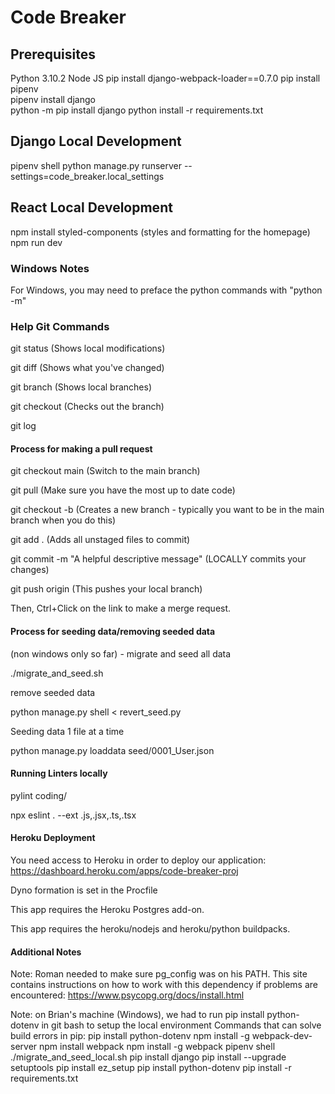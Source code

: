 # Code Breaker
 
## Prerequisites 

Python 3.10.2
Node JS
pip install django-webpack-loader==0.7.0
pip install pipenv  
pipenv install django  
    python -m pip install django
    python install -r requirements.txt
    
## Django Local Development

pipenv shell
python manage.py runserver --settings=code_breaker.local_settings

## React Local Development
npm install styled-components (styles and formatting for the homepage)
npm run dev

### Windows Notes

For Windows, you may need to preface the python commands with "python -m"

### Help Git Commands

git status (Shows local modifications)

git diff (Shows what you've changed)

git branch (Shows local branches)

git checkout <branch-name> (Checks out the branch)

git log

#### Process for making a pull request

git checkout main (Switch to the main branch)

git pull (Make sure you have the most up to date code)

git checkout -b <branch-name> (Creates a new branch - typically you want to be in the main branch when you do this)

git add . (Adds all unstaged files to commit)

git commit -m "A helpful descriptive message" (LOCALLY commits your changes)
 
git push origin <new-branch-name> (This pushes your local branch)
 
Then, Ctrl+Click on the link to make a merge request. 


#### Process for seeding data/removing seeded data 

(non windows only so far) - migrate and seed all data

./migrate_and_seed.sh 

remove seeded data

python manage.py shell < revert_seed.py

Seeding data 1 file at a time

python manage.py loaddata seed/0001_User.json

#### Running Linters locally

pylint coding/

npx eslint . --ext .js,.jsx,.ts,.tsx

#### Heroku Deployment

You need access to Heroku in order to deploy our application: https://dashboard.heroku.com/apps/code-breaker-proj

Dyno formation is set in the Procfile

This app requires the Heroku Postgres add-on.

This app requires the heroku/nodejs and heroku/python buildpacks. 

#### Additional Notes

Note: Roman needed to make sure pg_config was on his PATH. This site contains instructions on how to work with this dependency if problems are encountered: https://www.psycopg.org/docs/install.html

Note: on Brian's machine (Windows), we had to run pip install python-dotenv in git bash to setup the local environment
   Commands that can solve build errors in pip: 
                pip install python-dotenv
                npm install -g webpack-dev-server
                npm install webpack 
                npm install -g webpack
                pipenv shell
                ./migrate_and_seed_local.sh
                pip install django
                pip install --upgrade setuptools
                pip install ez_setup
                pip install python-dotenv
                pip install -r requirements.txt

